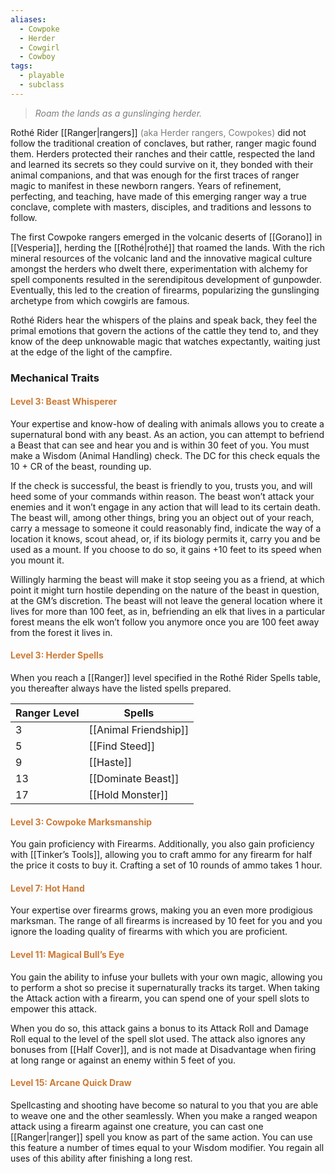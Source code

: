 ```yaml
---
aliases:
  - Cowpoke
  - Herder
  - Cowgirl
  - Cowboy
tags:
  - playable
  - subclass
---
```

> *<span style="color:rgb(125, 125, 125)">Roam the lands as a gunslinging herder.</span>*

Rothé Rider [[Ranger|rangers]] <span style="color:rgb(125, 125, 125)">(aka Herder rangers, Cowpokes)</span> did not follow the traditional creation of conclaves, but rather, ranger magic found them. Herders protected their ranches and their cattle, respected the land and learned its secrets so they could survive on it, they bonded with their animal companions, and that was enough for the first traces of ranger magic to manifest in these newborn rangers. Years of refinement, perfecting, and teaching, have made of this emerging ranger way a true conclave, complete with masters, disciples, and traditions and lessons to follow.

The first Cowpoke rangers emerged in the volcanic deserts of [[Gorano]] in [[Vesperia]], herding the [[Rothé|rothé]] that roamed the lands. With the rich mineral resources of the volcanic land and the innovative magical culture amongst the herders who dwelt there, experimentation with alchemy for spell components resulted in the serendipitous development of gunpowder. Eventually, this led to the creation of firearms, popularizing the gunslinging archetype from which cowgirls are famous.

Rothé Riders hear the whispers of the plains and speak back, they feel the primal emotions that govern the actions of the cattle they tend to, and they know of the deep unknowable magic that watches expectantly, waiting just at the edge of the light of the campfire.

### Mechanical Traits

#### <span style="color:rgb(203, 123, 55)">Level 3: Beast Whisperer</span>

Your expertise and know-how of dealing with animals allows you to create a supernatural bond with any beast. As an action, you can attempt to befriend a Beast that can see and hear you and is within 30 feet of you. You must make a Wisdom (Animal Handling) check. The DC for this check equals the 10 + CR of the beast, rounding up. 

If the check is successful, the beast is friendly to you, trusts you, and will heed some of your commands within reason. The beast won’t attack your enemies and it won’t engage in any action that will lead to its certain death. The beast will, among other things, bring you an object out of your reach, carry a message to someone it could reasonably find, indicate the way of a location it knows, scout ahead, or, if its biology permits it, carry you and be used as a mount. If you choose to do so, it gains +10 feet to its speed when you mount it. 

Willingly harming the beast will make it stop seeing you as a friend, at which point it might turn hostile depending on the nature of the beast in question, at the GM’s discretion. The beast will not leave the general location where it lives for more than 100 feet, as in, befriending an elk that lives in a particular forest means the elk won’t follow you anymore once you are 100 feet away from the forest it lives in.

#### <span style="color:rgb(203, 123, 55)">Level 3: Herder Spells</span>

When you reach a [[Ranger]] level specified in the Rothé Rider Spells table, you thereafter always have the listed spells prepared.


| Ranger Level | Spells                |
| ------------ | --------------------- |
| 3            | [[Animal Friendship]] |
| 5            | [[Find Steed]]        |
| 9            | [[Haste]]             |
| 13           | [[Dominate Beast]]    |
| 17           | [[Hold Monster]]      |

#### <span style="color:rgb(203, 123, 55)">Level 3: Cowpoke Marksmanship</span> 

You gain proficiency with Firearms. Additionally, you also gain proficiency with [[Tinker’s Tools]], allowing you to craft ammo for any firearm for half the price it costs to buy it. Crafting a set of 10 rounds of ammo takes 1 hour.

#### <span style="color:rgb(203, 123, 55)">Level 7: Hot Hand</span> 

Your expertise over firearms grows, making you an even more prodigious marksman. The range of all firearms is increased by 10 feet for you and you ignore the loading quality of firearms with which you are proficient.

#### <span style="color:rgb(203, 123, 55)">Level 11: Magical Bull’s Eye</span> 

You gain the ability to infuse your bullets with your own magic, allowing you to perform a shot so precise it supernaturally tracks its target. When taking the Attack action with a firearm, you can spend one of your spell slots to empower this attack. 

When you do so, this attack gains a bonus to its Attack Roll and Damage Roll equal to the level of the spell slot used. The attack also ignores any bonuses from [[Half Cover]], and is not made at Disadvantage when firing at long range or against an enemy within 5 feet of you.

#### <span style="color:rgb(203, 123, 55)">Level 15: Arcane Quick Draw</span> 

Spellcasting and shooting have become so natural to you that you are able to weave one and the other seamlessly. When you make a ranged weapon attack using a firearm against one creature, you can cast one [[Ranger|ranger]] spell you know as part of the same action. You can use this feature a number of times equal to your Wisdom modifier. You regain all uses of this ability after finishing a long rest.